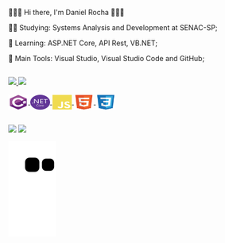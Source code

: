 👩‍💻👋 Hi there, I'm Daniel Rocha 👋👩‍💻

<!--🔭 Currently work: Computer Education for Children;-->

👨‍🎓 Studying: Systems Analysis and Development at SENAC-SP;

🌱 Learning: ASP.NET Core, API Rest, VB.NET;

🎒 Main Tools: Visual Studio, Visual Studio Code and GitHub;

##

<div>
  <a href="https://github.com/danielrch">
  <img height="180em" src="https://github-readme-stats.vercel.app/api?username=danielrch&show_icons=true&theme=dark&include_all_commits=true&count_private=true"/>
  <img height="180em" src="https://github-readme-stats.vercel.app/api/top-langs/?username=danielrch&layout=compact&langs_count=7&theme=dark"/>
</div>
<div style="display: inline_block"><br>
  <img align="center" alt="DanielRch-Csharp" height="30" width="40" src="https://raw.githubusercontent.com/devicons/devicon/master/icons/csharp/csharp-original.svg">
  <img align="center" alt="DanielRch-Js" height="30" width="40" src="https://github.com/devicons/devicon/blob/master/icons/dotnetcore/dotnetcore-original.svg">
  <img align="center" alt="DanielRch-Js" height="30" width="40" src="https://raw.githubusercontent.com/devicons/devicon/master/icons/javascript/javascript-plain.svg">
  <img align="center" alt="DanielRch-HTML" height="30" width="40" src="https://raw.githubusercontent.com/devicons/devicon/master/icons/html5/html5-original.svg">
  <img align="center" alt="DanielRch-CSS" height="30" width="40" src="https://raw.githubusercontent.com/devicons/devicon/master/icons/css3/css3-original.svg">

</div>
  
  ##
 
<div> 
  <a href = "mailto:danielrch@outlook.com"><img src="https://img.shields.io/badge/Microsoft_Outlook-0078D4?style=for-the-badge&logo=microsoft-outlook&logoColor=white" target="_blank"></a>
  <a href="https://www.linkedin.com/in/daniel-santos-rocha-343463208/" target="_blank"><img src="https://img.shields.io/badge/-LinkedIn-%230077B5?style=for-the-badge&logo=linkedin&logoColor=white" target="_blank"></a> 
 
  ![Snake animation](https://github.com/rafaballerini/rafaballerini/blob/output/github-contribution-grid-snake.svg)
 
</div>
